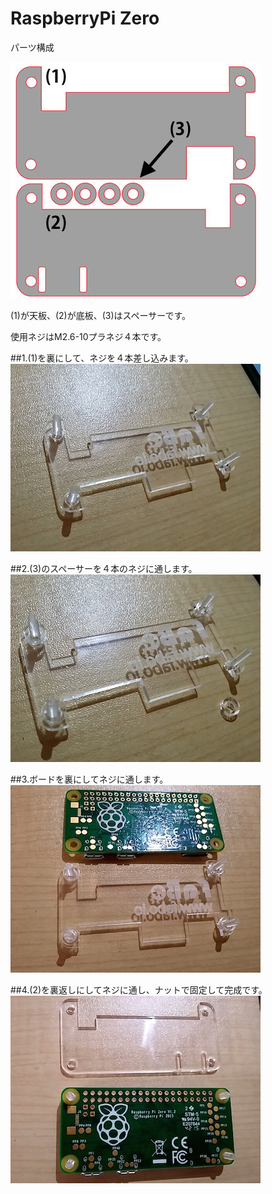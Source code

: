 # RaspberryPi Zero
パーツ構成

![](/img/1100_case/manual/raspizero_00.jpg)


(1)が天板、(2)が底板、(3)はスペーサーです。

使用ネジはM2.6-10プラネジ４本です。

##1.(1)を裏にして、ネジを４本差し込みます。
![](/img/1100_case/manual/raspizero_01.jpg)

##2.(3)のスペーサーを４本のネジに通します。
![](/img/1100_case/manual/raspizero_02.jpg)

##3.ボードを裏にしてネジに通します。
![](/img/1100_case/manual/raspizero_03.jpg)

##4.(2)を裏返しにしてネジに通し、ナットで固定して完成です。
![](/img/1100_case/manual/raspizero_04.jpg)
